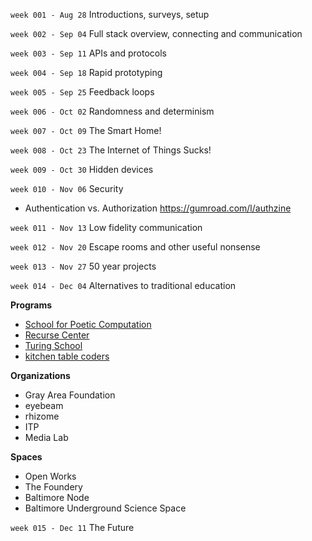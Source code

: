 `week 001 - Aug 28` Introductions, surveys, setup

`week 002 - Sep 04` Full stack overview, connecting and communication

`week 003 - Sep 11` APIs and protocols

`week 004 - Sep 18` Rapid prototyping

`week 005 - Sep 25` Feedback loops

`week 006 - Oct 02` Randomness and determinism

`week 007 - Oct 09` The Smart Home!

`week 008 - Oct 23` The Internet of Things Sucks!

`week 009 - Oct 30` Hidden devices

`week 010 - Nov 06` Security

* Authentication vs. Authorization https://gumroad.com/l/authzine

`week 011 - Nov 13` Low fidelity communication

`week 012 - Nov 20` Escape rooms and other useful nonsense

`week 013 - Nov 27` 50 year projects

`week 014 - Dec 04` Alternatives to traditional education

**Programs**

* [School for Poetic Computation]()
* [Recurse Center]()
* [Turing School]()
* [kitchen table coders]()

**Organizations**

* Gray Area Foundation
* eyebeam
* rhizome
* ITP
* Media Lab

**Spaces**

* Open Works
* The Foundery
* Baltimore Node
* Baltimore Underground Science Space

`week 015 - Dec 11` The Future
